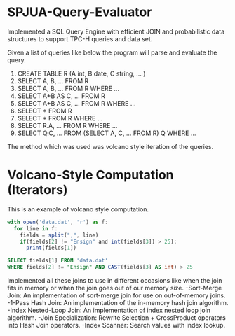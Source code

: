 # SPJUA-Query-Evaluator
Implemented a SQL Query Engine with efficient JOIN and probabilistic data structures to support TPC-H queries and data set.

Given a list of queries like below the program will parse and evaluate the query.

1. CREATE TABLE R (A int, B date, C string, ... )
2. SELECT A, B, ... FROM R
3. SELECT A, B, ... FROM R WHERE ...
4. SELECT A+B AS C, ... FROM R
5. SELECT A+B AS C, ... FROM R WHERE ...
6. SELECT * FROM R
7. SELECT * FROM R WHERE ...
8. SELECT R.A, ... FROM R WHERE ...
9. SELECT Q.C, ... FROM (SELECT A, C, ... FROM R) Q WHERE ...

The method which was used was volcano style iteration of the queries.

Volcano-Style Computation (Iterators)
=====================================
This is an example of volcano style computation.
```javascript
with open('data.dat', 'r') as f:
  for line in f:
    fields = split(",", line)
    if(fields[2] != "Ensign" and int(fields[3]) > 25):
      print(fields[1])
```
```SQL
SELECT fields[1] FROM 'data.dat' 
WHERE fields[2] != "Ensign" AND CAST(fields[3] AS int) > 25
```
Implemented all these joins to use in different occasions like when the join fits in memory or when the join goes out of our memory size.
-Sort-Merge Join: An implementation of sort-merge join for use on out-of-memory joins.
-1-Pass Hash Join: An implementation of the in-memory hash join algorithm.
-Index Nested-Loop Join: An implementation of index nested loop join algorithm.
-Join Specialization: Rewrite Selection + CrossProduct operators into Hash Join operators.
-Index Scanner: Search values with index lookup.
